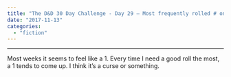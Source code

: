 ```yaml
---
title: "The D&D 30 Day Challenge - Day 29 – Most frequently rolled # on a d20"
date: "2017-11-13"
categories: 
  - "fiction"
---
```


* * *

Most weeks it seems to feel like a 1. Every time I need a good roll the most, a 1 tends to come up. I think it’s a curse or something.
